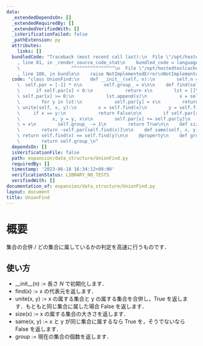 ```yaml
---
data:
  _extendedDependsOn: []
  _extendedRequiredBy: []
  _extendedVerifiedWith: []
  _isVerificationFailed: false
  _pathExtension: py
  attributes:
    links: []
  bundledCode: "Traceback (most recent call last):\n  File \"/opt/hostedtoolcache/Python/3.11.4/x64/lib/python3.11/site-packages/onlinejudge_verify/documentation/build.py\"\
    , line 81, in _render_source_code_stat\n    bundled_code = language.bundle(\n\
    \                   ^^^^^^^^^^^^^^^^\n  File \"/opt/hostedtoolcache/Python/3.11.4/x64/lib/python3.11/site-packages/onlinejudge_verify/languages/python.py\"\
    , line 108, in bundle\n    raise NotImplementedError\nNotImplementedError\n"
  code: "class UnionFind:\n    def __init__(self, n):\n        self.n = n\n      \
    \  self.par = [-1] * n\n        self.group_ = n\n\n    def find(self, x):\n  \
    \      if self.par[x] < 0:\n            return x\n        lst = []\n        while\
    \ self.par[x] >= 0:\n            lst.append(x)\n            x = self.par[x]\n\
    \        for y in lst:\n            self.par[y] = x\n        return x\n\n    def\
    \ unite(self, x, y):\n        x = self.find(x)\n        y = self.find(y)\n   \
    \     if x == y:\n            return False\n\n        if self.par[x] > self.par[y]:\n\
    \            x, y = y, x\n\n        self.par[x] += self.par[y]\n        self.par[y]\
    \ = x\n        self.group_ -= 1\n        return True\n\n    def size(self, x):\n\
    \        return -self.par[self.find(x)]\n\n    def same(self, x, y):\n       \
    \ return self.find(x) == self.find(y)\n\n    @property\n    def group(self):\n\
    \        return self.group_\n"
  dependsOn: []
  isVerificationFile: false
  path: expansion/data_structure/UnionFind.py
  requiredBy: []
  timestamp: '2023-06-18 16:34:12+09:00'
  verificationStatus: LIBRARY_NO_TESTS
  verifiedWith: []
documentation_of: expansion/data_structure/UnionFind.py
layout: document
title: UnionFind
---
```


# 概要
集合の合併 / どの集合に属しているかの判定を高速に行うものです．

## 使い方
- \_\_init\_\_(n) := 長さ $N$ で初期化します．
- find(x) := x の代表元を返します．
- unite(x, y) := x の属する集合と y の属する集合を合併し，True を返します．もともと同じ集合に属した場合 False を返します．
- size(x) := x の属する集合の大きさを返します．
- same(x, y) := x と y が同じ集合に属するなら True を，そうでないなら False を返します．
- group := 現在の集合の個数を返します．
 

